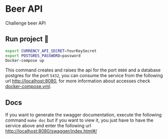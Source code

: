 # Beer API

Challenge beer API

## Run project 🚀

```bash
export CURRENCY_API_SECRET=YourKeySecret
export POSTGRES_PASSWORD=password
Docker-compose up
```

This command creates and raises the api for the port `8080` and a database postgres for the port `5432`, you can consume the service from the following url [http://localhost:8080](http://localhost:8080), for more information about accesses check [docker-compose.yml](./docker-compose.yml).

## Docs

If you want to generate the swagger documentation, execute the following command `make doc` but if you want to view it, you just have to have the service above and enter the following url
[http://localhost:8080/swagger/index.html#/](http://localhost:8080/swagger/index.html#/)
